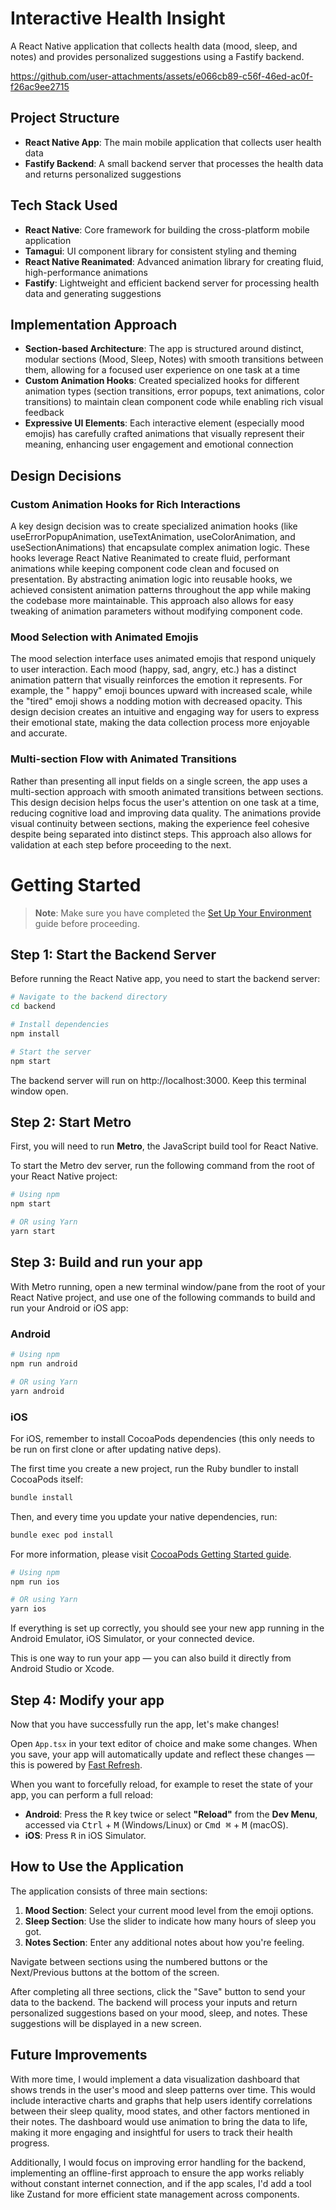 # Interactive Health Insight

A React Native application that collects health data (mood, sleep, and notes) and provides personalized suggestions
using a Fastify backend.

https://github.com/user-attachments/assets/e066cb89-c56f-46ed-ac0f-f26ac9ee2715


## Project Structure

- **React Native App**: The main mobile application that collects user health data
- **Fastify Backend**: A small backend server that processes the health data and returns personalized suggestions

## Tech Stack Used

- **React Native**: Core framework for building the cross-platform mobile application
- **Tamagui**: UI component library for consistent styling and theming
- **React Native Reanimated**: Advanced animation library for creating fluid, high-performance animations
- **Fastify**: Lightweight and efficient backend server for processing health data and generating suggestions

## Implementation Approach

- **Section-based Architecture**: The app is structured around distinct, modular sections (Mood, Sleep, Notes) with
  smooth transitions between them, allowing for a focused user experience on one task at a time
- **Custom Animation Hooks**: Created specialized hooks for different animation types (section transitions, error
  popups, text animations, color transitions) to maintain clean component code while enabling rich visual feedback
- **Expressive UI Elements**: Each interactive element (especially mood emojis) has carefully crafted animations that
  visually represent their meaning, enhancing user engagement and emotional connection

## Design Decisions

### Custom Animation Hooks for Rich Interactions

A key design decision was to create specialized animation hooks (like useErrorPopupAnimation, useTextAnimation,
useColorAnimation, and useSectionAnimations) that encapsulate complex animation logic. These hooks leverage React Native
Reanimated to create fluid, performant animations while keeping component code clean and focused on presentation. By
abstracting animation logic into reusable hooks, we achieved consistent animation patterns throughout the app while
making the codebase more maintainable. This approach also allows for easy tweaking of animation parameters without
modifying component code.

### Mood Selection with Animated Emojis

The mood selection interface uses animated emojis that respond uniquely to user interaction. Each mood (happy, sad,
angry, etc.) has a distinct animation pattern that visually reinforces the emotion it represents. For example, the "
happy" emoji bounces upward with increased scale, while the "tired" emoji shows a nodding motion with decreased opacity.
This design decision creates an intuitive and engaging way for users to express their emotional state, making the data
collection process more enjoyable and accurate.

### Multi-section Flow with Animated Transitions

Rather than presenting all input fields on a single screen, the app uses a multi-section approach with smooth animated
transitions between sections. This design decision helps focus the user's attention on one task at a time, reducing
cognitive load and improving data quality. The animations provide visual continuity between sections, making the
experience feel cohesive despite being separated into distinct steps. This approach also allows for validation at each
step before proceeding to the next.

# Getting Started

> **Note**: Make sure you have completed
> the [Set Up Your Environment](https://reactnative.dev/docs/set-up-your-environment) guide before proceeding.

## Step 1: Start the Backend Server

Before running the React Native app, you need to start the backend server:

```sh
# Navigate to the backend directory
cd backend

# Install dependencies
npm install

# Start the server
npm start
```

The backend server will run on http://localhost:3000. Keep this terminal window open.

## Step 2: Start Metro

First, you will need to run **Metro**, the JavaScript build tool for React Native.

To start the Metro dev server, run the following command from the root of your React Native project:

```sh
# Using npm
npm start

# OR using Yarn
yarn start
```

## Step 3: Build and run your app

With Metro running, open a new terminal window/pane from the root of your React Native project, and use one of the
following commands to build and run your Android or iOS app:

### Android

```sh
# Using npm
npm run android

# OR using Yarn
yarn android
```

### iOS

For iOS, remember to install CocoaPods dependencies (this only needs to be run on first clone or after updating native
deps).

The first time you create a new project, run the Ruby bundler to install CocoaPods itself:

```sh
bundle install
```

Then, and every time you update your native dependencies, run:

```sh
bundle exec pod install
```

For more information, please
visit [CocoaPods Getting Started guide](https://guides.cocoapods.org/using/getting-started.html).

```sh
# Using npm
npm run ios

# OR using Yarn
yarn ios
```

If everything is set up correctly, you should see your new app running in the Android Emulator, iOS Simulator, or your
connected device.

This is one way to run your app — you can also build it directly from Android Studio or Xcode.

## Step 4: Modify your app

Now that you have successfully run the app, let's make changes!

Open `App.tsx` in your text editor of choice and make some changes. When you save, your app will automatically update
and reflect these changes — this is powered by [Fast Refresh](https://reactnative.dev/docs/fast-refresh).

When you want to forcefully reload, for example to reset the state of your app, you can perform a full reload:

- **Android**: Press the <kbd>R</kbd> key twice or select **"Reload"** from the **Dev Menu**, accessed via <kbd>
  Ctrl</kbd> + <kbd>M</kbd> (Windows/Linux) or <kbd>Cmd ⌘</kbd> + <kbd>M</kbd> (macOS).
- **iOS**: Press <kbd>R</kbd> in iOS Simulator.

## How to Use the Application

The application consists of three main sections:

1. **Mood Section**: Select your current mood level from the emoji options.
2. **Sleep Section**: Use the slider to indicate how many hours of sleep you got.
3. **Notes Section**: Enter any additional notes about how you're feeling.

Navigate between sections using the numbered buttons or the Next/Previous buttons at the bottom of the screen.

After completing all three sections, click the "Save" button to send your data to the backend. The backend will process
your inputs and return personalized suggestions based on your mood, sleep, and notes. These suggestions will be
displayed in a new screen.

## Future Improvements

With more time, I would implement a data visualization dashboard that shows trends in the user's mood and sleep patterns
over time. This would include interactive charts and graphs that help users identify correlations between their sleep
quality, mood states, and other factors mentioned in their notes. The dashboard would use animation to bring the data to
life, making it more engaging and insightful for users to track their health progress.

Additionally, I would focus on improving error handling for the backend, implementing an offline-first approach to
ensure the app works reliably without constant internet connection, and if the app scales, I'd add a tool like Zustand
for more efficient state management across components.
